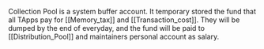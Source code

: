 Collection Pool is a system buffer account. It temporary stored the fund that all TApps pay for [[Memory_tax]] and [[Transaction_cost]]. They will be dumped by the end of everyday, and the fund will be paid to [[Distribution_Pool]] and maintainers personal account as salary.